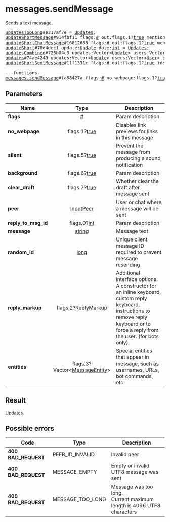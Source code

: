 # messages.sendMessage

Sends a text message.

<pre>
<a href="../constructor/updatesTooLong.md">updatesTooLong</a>#e317af7e = <a href="../type/Updates.md">Updates</a>;
<a href="../constructor/updateShortMessage.md">updateShortMessage</a>#914fbf11 flags:<a href="../type/#.md">#</a> out:flags.1?<a href="../type/true.md">true</a> mentioned:flags.4?<a href="../type/true.md">true</a> media_unread:flags.5?<a href="../type/true.md">true</a> silent:flags.13?<a href="../type/true.md">true</a> id:<a href="../type/int.md">int</a> user_id:<a href="../type/int.md">int</a> message:<a href="../type/string.md">string</a> pts:<a href="../type/int.md">int</a> pts_count:<a href="../type/int.md">int</a> date:<a href="../type/int.md">int</a> fwd_from:flags.2?<a href="../type/MessageFwdHeader.md">MessageFwdHeader</a> via_bot_id:flags.11?<a href="../type/int.md">int</a> reply_to_msg_id:flags.3?<a href="../type/int.md">int</a> entities:flags.7?Vector&lt;<a href="../type/MessageEntity.md">MessageEntity</a>&gt; = <a href="../type/Updates.md">Updates</a>;
<a href="../constructor/updateShortChatMessage.md">updateShortChatMessage</a>#16812688 flags:<a href="../type/#.md">#</a> out:flags.1?<a href="../type/true.md">true</a> mentioned:flags.4?<a href="../type/true.md">true</a> media_unread:flags.5?<a href="../type/true.md">true</a> silent:flags.13?<a href="../type/true.md">true</a> id:<a href="../type/int.md">int</a> from_id:<a href="../type/int.md">int</a> chat_id:<a href="../type/int.md">int</a> message:<a href="../type/string.md">string</a> pts:<a href="../type/int.md">int</a> pts_count:<a href="../type/int.md">int</a> date:<a href="../type/int.md">int</a> fwd_from:flags.2?<a href="../type/MessageFwdHeader.md">MessageFwdHeader</a> via_bot_id:flags.11?<a href="../type/int.md">int</a> reply_to_msg_id:flags.3?<a href="../type/int.md">int</a> entities:flags.7?Vector&lt;<a href="../type/MessageEntity.md">MessageEntity</a>&gt; = <a href="../type/Updates.md">Updates</a>;
<a href="../constructor/updateShort.md">updateShort</a>#78d4dec1 update:<a href="../type/Update.md">Update</a> date:<a href="../type/int.md">int</a> = <a href="../type/Updates.md">Updates</a>;
<a href="../constructor/updatesCombined.md">updatesCombined</a>#725b04c3 updates:Vector&lt;<a href="../type/Update.md">Update</a>&gt; users:Vector&lt;<a href="../type/User.md">User</a>&gt; chats:Vector&lt;<a href="../type/Chat.md">Chat</a>&gt; date:<a href="../type/int.md">int</a> seq_start:<a href="../type/int.md">int</a> seq:<a href="../type/int.md">int</a> = <a href="../type/Updates.md">Updates</a>;
<a href="../constructor/updates.md">updates</a>#74ae4240 updates:Vector&lt;<a href="../type/Update.md">Update</a>&gt; users:Vector&lt;<a href="../type/User.md">User</a>&gt; chats:Vector&lt;<a href="../type/Chat.md">Chat</a>&gt; date:<a href="../type/int.md">int</a> seq:<a href="../type/int.md">int</a> = <a href="../type/Updates.md">Updates</a>;
<a href="../constructor/updateShortSentMessage.md">updateShortSentMessage</a>#11f1331c flags:<a href="../type/#.md">#</a> out:flags.1?<a href="../type/true.md">true</a> id:<a href="../type/int.md">int</a> pts:<a href="../type/int.md">int</a> pts_count:<a href="../type/int.md">int</a> date:<a href="../type/int.md">int</a> media:flags.9?<a href="../type/MessageMedia.md">MessageMedia</a> entities:flags.7?Vector&lt;<a href="../type/MessageEntity.md">MessageEntity</a>&gt; = <a href="../type/Updates.md">Updates</a>;

---functions---
<a href="../method/messages.sendMessage.md">messages.sendMessage</a>#fa88427a flags:<a href="../type/#.md">#</a> no_webpage:flags.1?<a href="../type/true.md">true</a> silent:flags.5?<a href="../type/true.md">true</a> background:flags.6?<a href="../type/true.md">true</a> clear_draft:flags.7?<a href="../type/true.md">true</a> peer:<a href="../type/InputPeer.md">InputPeer</a> reply_to_msg_id:flags.0?<a href="../type/int.md">int</a> message:<a href="../type/string.md">string</a> random_id:<a href="../type/long.md">long</a> reply_markup:flags.2?<a href="../type/ReplyMarkup.md">ReplyMarkup</a> entities:flags.3?Vector&lt;<a href="../type/MessageEntity.md">MessageEntity</a>&gt; = <a href="../type/Updates.md">Updates</a>;</pre>
## Parameters

| Name | Type | Description |
|------|:----:|-------------|
| **flags** | <a href="../type/#.md">#</a> | Param description |
| **no_webpage** | flags.1?<a href="../type/true.md">true</a> | Disables link previews for links in this message |
| **silent** | flags.5?<a href="../type/true.md">true</a> | Prevent the message from producing a sound notification |
| **background** | flags.6?<a href="../type/true.md">true</a> | Param description |
| **clear_draft** | flags.7?<a href="../type/true.md">true</a> | Whether clear the draft after message sent |
| **peer** | <a href="../type/InputPeer.md">InputPeer</a> | User or chat where a message will be sent |
| **reply_to_msg_id** | flags.0?<a href="../type/int.md">int</a> | Param description |
| **message** | <a href="../type/string.md">string</a> | Message text |
| **random_id** | <a href="../type/long.md">long</a> | Unique client message ID required to prevent message resending |
| **reply_markup** | flags.2?<a href="../type/ReplyMarkup.md">ReplyMarkup</a> | Additional interface options. A constructor for an inline keyboard, custom reply keyboard, instructions to remove reply keyboard or to force a reply from the user. (for bots only) |
| **entities** | flags.3?Vector&lt;<a href="../type/MessageEntity.md">MessageEntity</a>&gt; | Special entities that appear in message, such as usernames, URLs, bot commands, etc. |

## Result

<a href="../type/Updates.md">Updates</a>

## Possible errors

| Code | Type | Description |
|------|------|-------------|
| **400 BAD_REQUEST** | PEER_ID_INVALID | Invalid peer |
| **400 BAD_REQUEST** | MESSAGE_EMPTY | Empty or invalid UTF8 message was sent |
| **400 BAD_REQUEST** | MESSAGE_TOO_LONG | Message was too long.<br> Current maximum length is 4096 UTF8 characters |

